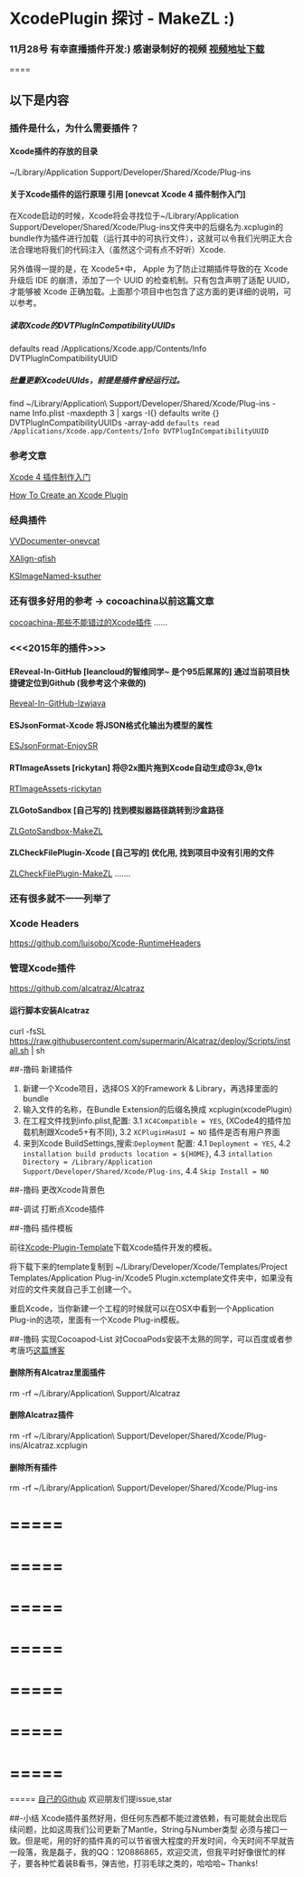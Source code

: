 
# XcodePlugin 探讨 - MakeZL :)

### 11月28号 有幸直播插件开发:) 感谢录制好的视频 [视频地址下载](http://pan.baidu.com/s/1o6OX52M)



====
## 以下是内容

### 插件是什么，为什么需要插件？

#### Xcode插件的存放的目录
~/Library/Application Support/Developer/Shared/Xcode/Plug-ins

#### 关于Xcode插件的运行原理 引用 [onevcat Xcode 4 插件制作入门]
在Xcode启动的时候，Xcode将会寻找位于~/Library/Application Support/Developer/Shared/Xcode/Plug-ins文件夹中的后缀名为.xcplugin的bundle作为插件进行加载（运行其中的可执行文件），这就可以令我们光明正大合法合理地将我们的代码注入（虽然这个词有点不好听）Xcode.

另外值得一提的是，在 Xcode5+中， Apple 为了防止过期插件导致的在 Xcode 升级后 IDE 的崩溃，添加了一个 UUID 的检查机制。只有包含声明了适配 UUID，才能够被 Xcode 正确加载。上面那个项目中也包含了这方面的更详细的说明，可以参考。
##### 读取Xcode的DVTPlugInCompatibilityUUIDs
defaults read /Applications/Xcode.app/Contents/Info DVTPlugInCompatibilityUUID
##### 批量更新XcodeUUIds，前提是插件曾经运行过。
find ~/Library/Application\ Support/Developer/Shared/Xcode/Plug-ins -name Info.plist -maxdepth 3 | xargs -I{} defaults write {} DVTPlugInCompatibilityUUIDs -array-add `defaults read /Applications/Xcode.app/Contents/Info DVTPlugInCompatibilityUUID`

### 参考文章
[Xcode 4 插件制作入门](http://www.onevcat.com/2013/02/xcode-plugin/)

[How To Create an Xcode Plugin](http://www.raywenderlich.com/94020/creating-an-xcode-plugin-part-1)

### 经典插件
[VVDocumenter-onevcat](https://github.com/onevcat/VVDocumenter-Xcode)

[XAlign-qfish](https://github.com/qfish/XAlign)

[KSImageNamed-ksuther](https://github.com/ksuther/KSImageNamed-Xcode)

### 还有很多好用的参考 -> cocoachina以前这篇文章
[cocoachina-那些不能错过的Xcode插件](http://www.cocoachina.com/industry/20130918/7022.html)
......

### <<<2015年的插件>>>

#### EReveal-In-GitHub [leancloud的智维同学~ 是个95后屌屌的] 通过当前项目快捷键定位到Github (我参考这个来做的)
[Reveal-In-GitHub-lzwjava](https://github.com/lzwjava/Reveal-In-GitHub)

#### ESJsonFormat-Xcode 将JSON格式化输出为模型的属性
[ESJsonFormat-EnjoySR](https://github.com/EnjoySR/ESJsonFormat-Xcode)

#### RTImageAssets [rickytan] 将@2x图片拖到Xcode自动生成@3x,@1x
[RTImageAssets-rickytan](https://github.com/rickytan/RTImageAssets)

#### ZLGotoSandbox [自己写的] 找到模拟器路径跳转到沙盒路径
[ZLGotoSandbox-MakeZL](https://github.com/MakeZL/ZLGotoSandboxPlugin)

#### ZLCheckFilePlugin-Xcode [自己写的] 优化用, 找到项目中没有引用的文件
[ZLCheckFilePlugin-MakeZL](https://github.com/MakeZL/ZLCheckFilePlugin-Xcode)
.......
### 还有很多就不一一列举了

### Xcode Headers
https://github.com/luisobo/Xcode-RuntimeHeaders

### 管理Xcode插件
https://github.com/alcatraz/Alcatraz
#### 运行脚本安装Alcatraz
curl -fsSL https://raw.githubusercontent.com/supermarin/Alcatraz/deploy/Scripts/install.sh | sh


##-撸码 新建插件
1. 新建一个Xcode项目，选择OS X的Framework & Library，再选择里面的bundle
2. 输入文件的名称，在Bundle Extension的后缀名换成 xcplugin(xcodePlugin)
3. 在工程文件找到info.plist,配置: 3.1 `XC4Compatible = YES`, (XCode4的插件加载机制跟Xcode5+有不同), 3.2 `XCPluginHasUI = NO` 插件是否有用户界面
4. 来到Xcode BuildSettings,搜索:`Deployment` 配置:  4.1 `Deployment = YES`, 4.2 `installation build products location = ${HOME}`, 4.3 `intallation Directory = /Library/Application Support/Developer/Shared/Xcode/Plug-ins`, 4.4 `Skip Install = NO`

##-撸码 更改Xcode背景色

##-调试 打断点Xcode插件

##-撸码 插件模板

前往[Xcode-Plugin-Template](https://github.com/kattrali/Xcode-Plugin-Template)下载Xcode插件开发的模板。

将下载下来的template复制到 ~/Library/Developer/Xcode/Templates/Project Templates/Application Plug-in/Xcode5 Plugin.xctemplate文件夹中，如果没有对应的文件夹就自己手工创建一个。

重启Xcode，当你新建一个工程的时候就可以在OSX中看到一个Application Plug-in的选项，里面有一个Xcode Plug-in模板。

##-撸码 实现Cocoapod-List
对CocoaPods安装不太熟的同学，可以百度或者参考唐巧[这篇博客](http://blog.devtang.com/blog/2014/05/25/use-cocoapod-to-manage-ios-lib-dependency/)

#### 删除所有Alcatraz里面插件
rm -rf ~/Library/Application\ Support/Alcatraz

#### 删除Alcatraz插件
rm -rf ~/Library/Application\ Support/Developer/Shared/Xcode/Plug-ins/Alcatraz.xcplugin
#### 删除所有插件
rm -rf ~/Library/Application\ Support/Developer/Shared/Xcode/Plug-ins

=====
=====
=====
=====
=====
=====
=====
=====
=====
=====
=====
=====
=====
=====
=====
[自己的Github](https://github.com/MakeZL) 欢迎朋友们提issue,star

##-小结 Xcode插件虽然好用，但任何东西都不能过渡依赖，有可能就会出现后续问题，比如这周我们公司更新了Mantle，String与Number类型 必须与接口一致。但是呢，用的好的插件真的可以节省很大程度的开发时间，今天时间不早就告一段落，我是磊子，我的QQ：120886865，欢迎交流，但我平时好像很忙的样子，要各种忙着装B看书，弹吉他，打羽毛球之类的，哈哈哈~ Thanks!
